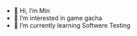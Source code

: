 - 👋 Hi, I’m Min
- 👀 I’m interested in game gacha
- 🌱 I’m currently learning Softwere Testing


<!---
Minnguin/Minnguin is a ✨ special ✨ repository because its `README.md` (this file) appears on your GitHub profile.
You can click the Preview link to take a look at your changes.
--->
